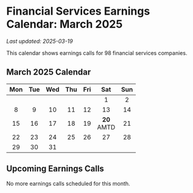 # Financial Services Earnings Calendar: March 2025

*Last updated: 2025-03-19*

This calendar shows earnings calls for 98 financial services companies.

## March 2025 Calendar

| Mon | Tue | Wed | Thu | Fri | Sat | Sun |
|:---:|:---:|:---:|:---:|:---:|:---:|:---:|
|  |  |  |  |  | 1 | 2 | 3 | 4 | 5 | 6 | 7 |
| 8 | 9 | 10 | 11 | 12 | 13 | 14 |
| 15 | 16 | 17 | 18 | 19 | **20**<br>AMTD | 21 |
| 22 | 23 | 24 | 25 | 26 | 27 | 28 |
| 29 | 30 | 31 |  |  |  |  |

## Upcoming Earnings Calls

No more earnings calls scheduled for this month.

